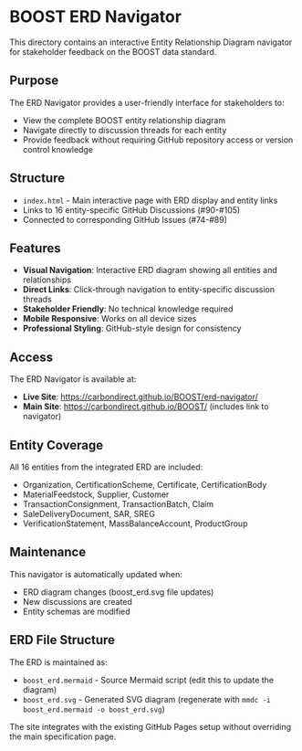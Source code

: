 # BOOST ERD Navigator

This directory contains an interactive Entity Relationship Diagram navigator for stakeholder feedback on the BOOST data standard.

## Purpose

The ERD Navigator provides a user-friendly interface for stakeholders to:
- View the complete BOOST entity relationship diagram
- Navigate directly to discussion threads for each entity
- Provide feedback without requiring GitHub repository access or version control knowledge

## Structure

- `index.html` - Main interactive page with ERD display and entity links
- Links to 16 entity-specific GitHub Discussions (#90-#105)
- Connected to corresponding GitHub Issues (#74-#89)

## Features

- **Visual Navigation**: Interactive ERD diagram showing all entities and relationships
- **Direct Links**: Click-through navigation to entity-specific discussion threads
- **Stakeholder Friendly**: No technical knowledge required
- **Mobile Responsive**: Works on all device sizes
- **Professional Styling**: GitHub-style design for consistency

## Access

The ERD Navigator is available at:
- **Live Site**: https://carbondirect.github.io/BOOST/erd-navigator/
- **Main Site**: https://carbondirect.github.io/BOOST/ (includes link to navigator)

## Entity Coverage

All 16 entities from the integrated ERD are included:
- Organization, CertificationScheme, Certificate, CertificationBody
- MaterialFeedstock, Supplier, Customer
- TransactionConsignment, TransactionBatch, Claim
- SaleDeliveryDocument, SAR, SREG
- VerificationStatement, MassBalanceAccount, ProductGroup

## Maintenance

This navigator is automatically updated when:
- ERD diagram changes (boost_erd.svg file updates)
- New discussions are created
- Entity schemas are modified

## ERD File Structure

The ERD is maintained as:
- `boost_erd.mermaid` - Source Mermaid script (edit this to update the diagram)
- `boost_erd.svg` - Generated SVG diagram (regenerate with `mmdc -i boost_erd.mermaid -o boost_erd.svg`)

The site integrates with the existing GitHub Pages setup without overriding the main specification page.